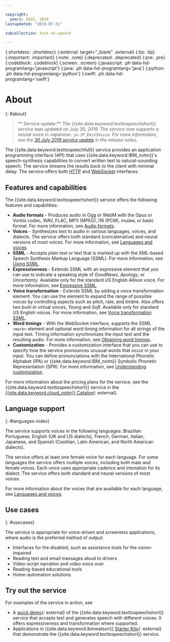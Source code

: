 ```yaml
---

copyright:
  years: 2015, 2019
lastupdated: "2019-07-31"

subcollection: text-to-speech

---
```


{:shortdesc: .shortdesc}
{:external: target="_blank" .external}
{:tip: .tip}
{:important: .important}
{:note: .note}
{:deprecated: .deprecated}
{:pre: .pre}
{:codeblock: .codeblock}
{:screen: .screen}
{:javascript: .ph data-hd-programlang='javascript'}
{:java: .ph data-hd-programlang='java'}
{:python: .ph data-hd-programlang='python'}
{:swift: .ph data-hd-programlang='swift'}

# About
{: #about}

> ** Service update:** *The {{site.data.keyword.texttospeechshort}} service was updated on July 30, 2019. The service now supports a neural voice in Japanese: `ja-JP_EmiV3Voice`. For more information, see the [30 July 2019 service update](/docs/services/text-to-speech?topic=text-to-speech-release-notes#July2019) in the release notes*.

The {{site.data.keyword.texttospeechfull}} service provides an application programming interface (API) that uses {{site.data.keyword.IBM_notm}}'s speech-synthesis capabilities to convert written text to natural-sounding speech. The service streams the results back to the client with minimal delay. The service offers both [HTTP](/docs/services/text-to-speech?topic=text-to-speech-usingHTTP) and [WebSocket](/docs/services/text-to-speech?topic=text-to-speech-usingWebSocket) interfaces.

## Features and capabilities

The {{site.data.keyword.texttospeechshort}} service offers the following features and capabilities:

-   **Audio formats** - Produces audio in Ogg or WebM with the Opus or Vorbis codec, WAV, FLAC, MP3 (MPEG), l16 (PCM), mulaw, or basic format. For more information, see [Audio formats](/docs/services/text-to-speech?topic=text-to-speech-audioFormats).
-   **Voices** - Synthesizes text to audio in various languages, voices, and dialects. The service offers both standard (concatenative) and neural versions of most voices. For more information, see [Languages and voices](/docs/services/text-to-speech?topic=text-to-speech-voices).
-   **SSML** - Accepts plain text or text that is marked up with the XML-based Speech Synthesis Markup Language (SSML). For more information, see [Using SSML](/docs/services/text-to-speech?topic=text-to-speech-ssml).
-   **Expressiveness** - Extends SSML with an expressive element that you can use to indicate a speaking style of *GoodNews*, *Apology*, or *Uncertainty*. Available only for the standard US English Allison voice. For more information, see [Expressive SSML](/docs/services/text-to-speech?topic=text-to-speech-expressive).
-   **Voice transformation** - Extends SSML by adding a voice transformation element. You can use the element to expand the range of possible voices by controlling aspects such as pitch, rate, and timbre. Also offers two built-in virtual voices, *Young* and *Soft*. Available only for standard US English voices. For more information, see [Voice transformation SSML](/docs/services/text-to-speech?topic=text-to-speech-transformation).
-   **Word timings** - With the WebSocket interface, supports the SSML `<mark>` element and optional word timing information for all strings of the input text. Timing information synchronizes the input text and the resulting audio. For more information, see [Obtaining word timings](/docs/services/text-to-speech?topic=text-to-speech-timing).
-   **Customization** - Provides a customization interface that you can use to specify how the service pronounces unusual words that occur in your input. You can define pronunciations with the International Phonetic Alphabet (IPA) or {{site.data.keyword.IBM_notm}} Symbolic Phonetic Representation (SPR). For more information, see [Understanding customization](/docs/services/text-to-speech?topic=text-to-speech-customIntro).

For more information about the pricing plans for the service, see the {{site.data.keyword.texttospeechshort}} service in the [{{site.data.keyword.cloud_notm}} Catalog](https://{DomainName}/catalog/services/text-to-speech){: external}.

## Language support
{: #languages-index}

The service supports voices in the following languages: Brazilian Portuguese, English (UK and US dialects), French, German, Italian, Japanese, and Spanish (Castilian, Latin American, and North American dialects).

The service offers at least one female voice for each language. For some languages the service offers multiple voices, including both male and female voices. Each voice uses appropriate cadence and intonation for its dialect. The service offers both standard and neural versions of most voices.

For more information about the voices that are available for each language, see [Languages and voices](/docs/services/text-to-speech?topic=text-to-speech-voices).

## Use cases
{: #usecases}

The service is appropriate for voice-driven and screenless applications, where audio is the preferred method of output:

-   Interfaces for the disabled, such as assistance tools for the vision-impaired
-   Reading text and email messages aloud to drivers
-   Video-script narration and video voice over
-   Reading-based educational tools
-   Home-automation solutions

## Try out the service

For examples of the service in action, see

-   A [quick demo](https://text-to-speech-demo.ng.bluemix.net/){: external} of the {{site.data.keyword.texttospeechshort}} service that accepts text and generates speech with different voices. It offers expressiveness and transformation where supported.
-   Applications in {{site.data.keyword.ibmwatson}} [Starter Kits](http://www.ibm.com/watson/developercloud/starter-kits.html){: external} that demonstrate the {{site.data.keyword.texttospeechshort}} service.
